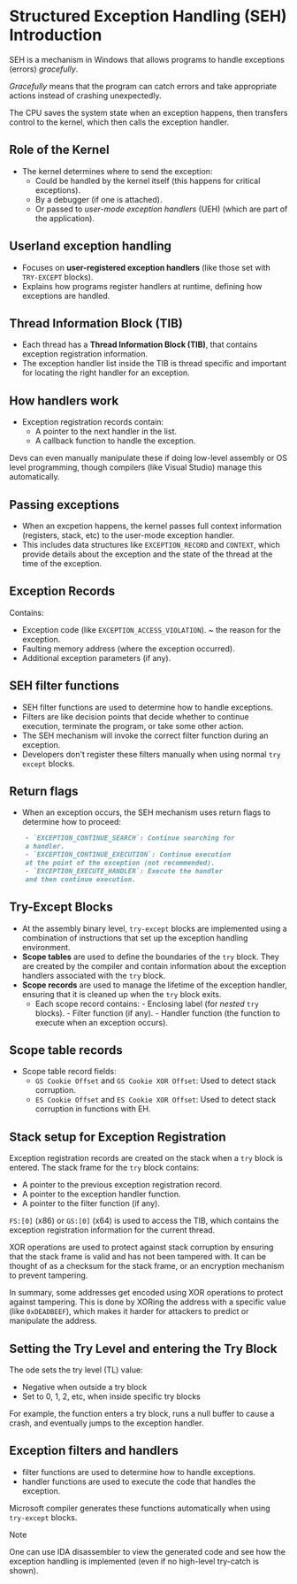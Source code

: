 # Structured Exception Handling (SEH) Introduction

SEH is a mechanism in Windows that allows programs to handle exceptions (errors) *gracefully*.

*Gracefully* means that the program can catch errors and take appropriate actions instead of crashing unexpectedly.

The CPU saves the system state when an exception happens, then transfers control to the kernel, which then calls the exception handler.

## Role of the Kernel

- The kernel determines where to send the exception:
    - Could be handled by the kernel itself (this happens for critical exceptions).
    - By a debugger (if one is attached).
    - Or passed to *user-mode exception handlers* (UEH) (which are part of the application).

## Userland exception handling

- Focuses on **user-registered exception handlers** (like those set with `TRY-EXCEPT` blocks).
- Explains how programs register handlers at runtime, defining how exceptions are handled.

## Thread Information Block (TIB)

- Each thread has a **Thread Information Block (TIB)**, that contains exception registration information.
- The exception handler list inside the TIB is thread specific and important for locating the right handler for an exception.

## How handlers work

- Exception registration records contain:
    - A pointer to the next handler in the list.
    - A callback function to handle the exception.

Devs can even manually manipulate these if doing low-level assembly or OS level programming, though compilers (like Visual Studio) manage this automatically.

## Passing exceptions

- When an excpetion happens, the kernel passes full context information (registers, stack, etc) to the user-mode exception handler.
- This includes data structures like `EXCEPTION_RECORD` and `CONTEXT`, which provide details about the exception and the state of the thread at the time of the exception.

## Exception Records

Contains:
- Exception code (like `EXCEPTION_ACCESS_VIOLATION`). ~ the reason for the exception.
- Faulting memory address (where the exception occurred).
- Additional exception parameters (if any).

## SEH filter functions

- SEH filter functions are used to determine how to handle exceptions.
- Filters are like decision points that decide whether to continue execution, terminate the program, or take some other action.
- The SEH mechanism will invoke the correct filter function during an exception.
- Developers don't register these filters manually when using normal `try except` blocks.

## Return flags

- When an exception occurs, the SEH mechanism uses return flags to determine how to proceed:

```md
    - `EXCEPTION_CONTINUE_SEARCH`: Continue searching for
    a handler.
    - `EXCEPTION_CONTINUE_EXECUTION`: Continue execution
    at the point of the exception (not recommended).
    - `EXCEPTION_EXECUTE_HANDLER`: Execute the handler
    and then continue execution.
```

## Try-Except Blocks

- At the assembly binary level, `try-except` blocks are implemented using a combination of instructions that set up the exception handling environment.
- **Scope tables** are used to define the boundaries of the `try` block. They are created by the compiler and contain information about the exception handlers associated with the `try` block.
- **Scope records** are used to manage the lifetime of the exception handler, ensuring that it is cleaned up when the `try` block exits.
    - Each scope record contains:
            - Enclosing label (for *nested* `try` blocks).
            - Filter function (if any).
            - Handler function (the function to execute when an exception occurs).

## Scope table records

- Scope table record fields:
    - `GS Cookie Offset` and `GS Cookie XOR Offset`: Used to detect stack corruption.
    - `ES Cookie Offset` and `ES Cookie XOR Offset`: Used to detect stack corruption in functions with EH.

## Stack setup for Exception Registration

Exception registration records are created on the stack when a `try` block is entered. The stack frame for the `try` block contains:
- A pointer to the previous exception registration record.
- A pointer to the exception handler function.
- A pointer to the filter function (if any).

`FS:[0]` (x86) or `GS:[0]` (x64) is used to access the TIB, which contains the exception registration information for the current thread.

XOR operations are used to protect against stack corruption by ensuring that the stack frame is valid and has not been tampered with. It can be thought of as a checksum for the stack frame, or an encryption mechanism to prevent tampering.

In summary, some addresses get encoded using XOR operations to protect against tampering. This is done by XORing the address with a specific value (like `0xDEADBEEF`), which makes it harder for attackers to predict or manipulate the address.

## Setting the Try Level and entering the Try Block

The ode sets the try level (TL) value:
- Negative when outside a try block
- Set to 0, 1, 2, etc, when inside specific try blocks

For example, the function enters a try block, runs a null buffer to cause a crash, and eventually jumps to the exception handler.

## Exception filters and handlers

- filter functions are used to determine how to handle exceptions.
- handler functions are used to execute the code that handles the exception.

Microsoft compiler generates these functions automatically when using `try-except` blocks.

> [!NOTE]
> One can use IDA disassembler to view the generated code and see how the exception handling is implemented (even if no high-level try-catch is shown).

